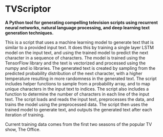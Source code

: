 # TVScriptor
**A Python tool for generating compelling television scripts using recurrent neural networks, natural language processing, and deep learning text generation techniques.**

This is a script that uses a machine learning model to generate text that is similar to a provided input text. It does this by training a single layer LSTM model on the input text, and using the trained model to predict the next character in a sequence of characters. The model is trained using the TensorFlow library and the text is vectorized and processed using the numpy and io libraries. The generated text is created by sampling from the predicted probability distribution of the next character, with a higher temperature resulting in more randomness in the generated text. The script includes helper functions to sample from a probability array, and to map unique characters in the input text to indices. The script also includes a function to determine the number of characters in each line of the input text. The script loads and reads the input text, preprocesses the data, and trains the model using the preprocessed data. The script then uses the trained model to generate text, and outputs the generated text after each iteration of training.

Current training data comes from the first two seasons of the popular TV show, The Office.
